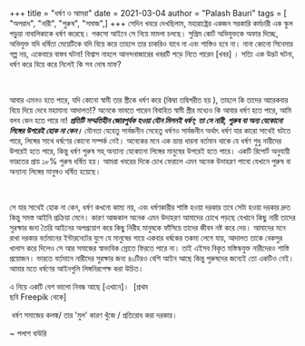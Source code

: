 +++
title = "ধর্ষণ ও আমরা"
date = 2021-03-04
author = "Palash Bauri"
tags = [ "অপরাধ", "নারী", "পুরুষ", "সমাজ",]
+++
সেদিন খবরে দেখছিলাম, মহারাষ্ট্রের একজন সরকারি কর্মচারী এক স্কুল পড়ুয়া
নাবালিকাকে ধর্ষণ করেছে। পকসো আইনে সে নিয়ে মামলা চলছে। সুপ্রিম কোর্ট
অভিযুক্তকে অফার দিচ্ছে, অভিযুক্ত যদি ধর্ষিতা মেয়েটিকে যদি বিয়ে করে তাহলে
তার চাকরিও যাবে না এবং শাস্তিও হবে না। নানা কোনো সিনেমার গল্প নয়,
একেবারে বাস্তব ঘটনা! বিশ্বাস নাহলে আনন্দবাজারের খবরটি পড়ে নিতে পারেন  [খবর] । সত্যি এক উদ্ভট ঘটনা, ধর্ষণ করে বিয়ে করে নিলেই
কি সব দোষ মাফ? 

 

  
 

আবার এমনও হতে পারে, যদি কোনো স্বামী তার স্ত্রীকে ধর্ষণ করে (কিম্বা   তদ্বিপরীত হয়  ), তাহলে কি তাদের আরেকবার
বিয়ে দিয়ে দেবে মহামান্য আদালত!? অনেকে ভাবতে পারেন বিবাহিত স্বামী স্ত্রীর
মধ্যেও কি আবার ধর্ষণ হতে পারে, আমি বলব কেন হতে পারে না! ***প্রতিটি
সম্মতিহীন জোরপুর্বক হওয়া যৌন মিলনই ধর্ষণ; তা সে নারী, পুরুষ বা অন্য
যেকোনো লিঙ্গের উপরেই হোক না কেন।*** যৌনতা যেহেতু সার্বজনীন সেহেতু ধর্ষণও
সার্বজনীন অর্থাৎ ধর্ষণ যার কারো সাথেই ঘটতে পারে, লিঙ্গের সাথে ধর্ষণের
কোনো সম্পর্ক নেই। অনেকের মনে এক ভ্রান্ত ধারনা বর্তমান থাকে যে ধর্ষণ শুধু
নারীদের উপরেই হতে পারে, কিন্তু ধর্ষণ পুরুষ সহ্ অন্যান্য যেকোনো লিঙ্গের
মানুষের উপরেই হতে পারে। একটি রিপোর্ট অনুযায়ী ভারতের প্রায় ১৮% পুরুষ
ধর্ষিত হয়। আমরা খবরের দিকে চোখ ফেরালে এমন অনেক উদাহরণ পাবো যেখানে পুরুষ
বা অন্যান্য লিঙ্গের মানুষও ধর্ষিত হয়েছে। 

 

  
 

সে যার সাথেই হোক না কেন, ধর্ষণ কখনো কাম্য নয়, এবং ধর্ষণকারীর শাস্তি হওয়া
দরকার তবে সেটা হওয়া দরকার দ্রুত কিন্তু সমস্ত আইনি প্রক্রিয়া মেনে। কারণ
আজকাল অনেক এমন উদাহরণ আমাদের চোখে পড়ছে যেখানে কিছু নারী তাদের সুরক্ষার
জন্য তৈরি আইনের অপপ্রয়োগ করে কিছু নিরীহ মানুষকে ফাঁসিয়ে তাদের জীবন নষ্ট
করে দেয়। আমাদের মনে রাখা দরকার বর্তমানের ইন্টারনেটের যুগে যে মানুষের
গায়ে একবার ধর্ষকের তকমা লেগে যায়, আদালত তাকে বেকসুর খালাস করে দিলেও সে
আর সমাজের স্বাভাবিক স্রোতে ফিরতে পারে না। তাই এইসব বিকৃত মস্তিস্কযুক্ত
নারীদেরও শাস্তি প্রয়োজন। ভারতে বর্তমানে নারীদের সুরক্ষার জন্য ৪০টিরও
বেশি আইন আছে কিন্তু পুরুষদের জন্যেই তো একটিও নেই। আমার মতে ধর্ষণের
আইনগুলি লিঙ্গনিরপেক্ষ করা উচিত। 

এ নিয়ে একটি বেশ ভালো নিবন্ধ আছে  [এখানে]।  
  \[প্রথম  
ছবি Freepik থেকে\]     

 ধর্ষণ সমাজের কলঙ্ক/ তার 'মুল' কারণ খুঁজে / প্রতিরোধ করা দরকার।

~ পলাশ বাউরি
